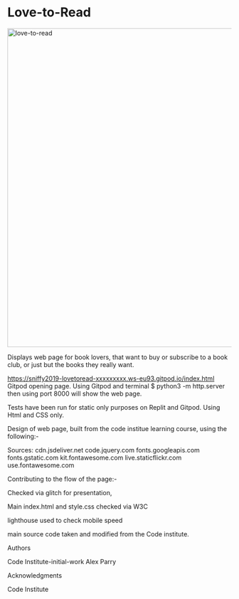 # Love-to-Read
<img width="717" alt="love-to-read" src="https://user-images.githubusercontent.com/122370573/228775719-c8313c41-1a25-4660-886a-41ce933424a2.png">

Displays web page for book lovers, that want to buy or subscribe to a book club, or just but the books they really want.

https://sniffy2019-lovetoread-xxxxxxxxx.ws-eu93.gitpod.io/index.html
Gitpod opening page.
Using Gitpod and terminal $ python3 -m http.server
then using port 8000 will show the web page.

Tests have been run for static only purposes on Replit and Gitpod.
Using Html and CSS only.

Design of web page, built from the  code institue learning course,  using the following:-

Sources:
cdn.jsdeliver.net
code.jquery.com
fonts.googleapis.com
fonts.gstatic.com
kit.fontawesome.com
live.staticflickr.com
use.fontawesome.com

Contributing to the flow of the page:-

Checked via glitch for presentation,

Main index.html and style.css checked via W3C

lighthouse used to check mobile speed

main source code taken and modified from the Code institute.

Authors

Code Institute-initial-work Alex Parry

Acknowledgments

Code Institute


